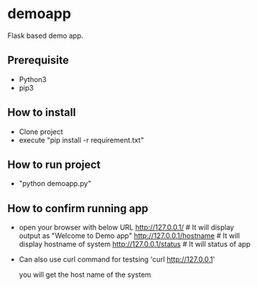 # demoapp
Flask based demo app.

## Prerequisite
 - Python3
 - pip3

## How to install
- Clone project 
- execute "pip install -r requirement.txt"

## How to run project 
- "python demoapp.py"

## How to confirm running app
- open your browser with below URL
    http://127.0.0.1/   # It will display output as "Welcome to Demo app"
    http://127.0.0.1/hostname # It will display hostname of system
    http://127.0.0.1/status # It will status of app

- Can also use curl command for testsing
  'curl http://127.0.0.1'

    you will get the host name of the system 
       
       
